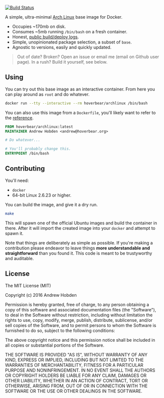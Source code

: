[![Build Status](https://travis-ci.org/Hoverbear/docker-archlinux.svg?branch=master)](https://travis-ci.org/Hoverbear/docker-archlinux)

A simple, ultra-minimal [Arch Linux](http://archlinux.org/) base image for Docker.

* Occupies ~170mb on disk.
* Consumes ~5mb running `/bin/bash` on a fresh container.
* Honest, [public build/deploy logs](https://travis-ci.org/Hoverbear/docker-archlinux).
* Simple, unopinionated package selection, a subset of `base`.
* Agnostic to versions, easily and quickly updated.

> Out of date? Broken? Open an issue or email me (email on Github user page). In a rush? Build it yourself, see below.

## Using ##

You can try out this base image as an interactive container. From here you can play around as `root` and do whatever.

```bash
docker run --tty --interactive --rm hoverbear/archlinux /bin/bash
```

You can also use this image from a `Dockerfile`, you'll likely want to refer to the [reference](https://docs.docker.com/engine/reference/builder/).

```dockerfile
FROM hoverbear/archlinux:latest
MAINTAINER Andrew Hobden <andrew@hoverbear.org>

# Do whatever...

# You'll probably change this.
ENTRYPOINT /bin/bash
```

## Contributing ##

You'll need:

* `docker`
* 64-bit Linux 2.6.23 or higher.

You can build the image, and give it a dry run.

```bash
make
```

This will spawn one of the official Ubuntu images and build the container in there. After it will import the created image into your `docker` and attempt to spawn it.

Note that things are deliberately as simple as possible. If you're making a contribution please endeavor to leave things **more understandable and straightforward** than you found it. This code is meant to be trustyworthy and auditable.

## License ##

The MIT License (MIT)

Copyright (c) 2016 Andrew Hobden

Permission is hereby granted, free of charge, to any person obtaining a copy of this software and associated documentation files (the "Software"), to deal in the Software without restriction, including without limitation the rights to use, copy, modify, merge, publish, distribute, sublicense, and/or sell copies of the Software, and to permit persons to whom the Software is furnished to do so, subject to the following conditions:

The above copyright notice and this permission notice shall be included in all copies or substantial portions of the Software.

THE SOFTWARE IS PROVIDED "AS IS", WITHOUT WARRANTY OF ANY KIND, EXPRESS OR IMPLIED, INCLUDING BUT NOT LIMITED TO THE WARRANTIES OF MERCHANTABILITY, FITNESS FOR A PARTICULAR PURPOSE AND NONINFRINGEMENT. IN NO EVENT SHALL THE AUTHORS OR COPYRIGHT HOLDERS BE LIABLE FOR ANY CLAIM, DAMAGES OR OTHER LIABILITY, WHETHER IN AN ACTION OF CONTRACT, TORT OR OTHERWISE, ARISING FROM, OUT OF OR IN CONNECTION WITH THE SOFTWARE OR THE USE OR OTHER DEALINGS IN THE SOFTWARE.
